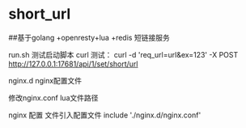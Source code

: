 # short_url
##基于golang +openresty+lua +redis 短链接服务

run.sh 测试启动脚本 
curl 测试：
    curl -d 'req_url=url&ex=123' -X POST http://127.0.0.1:17681/api/1/set/short/url
    
nginx.d nginx配置文件

 修改nginx.conf lua文件路径

nginx 配置 文件引入配置文件
include './nginx.d/nginx.conf'



